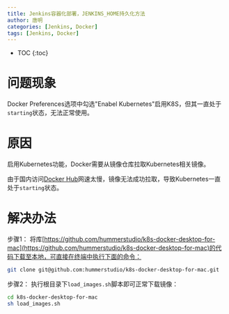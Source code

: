 ```yaml
---
title: Jenkins容器化部署，JENKINS_HOME持久化方法
author: 唐明
categories: [Jenkins, Docker]
tags: [Jenkins, Docker]
---
```

* TOC
{:toc}

# 问题现象

Docker Preferences选项中勾选"Enabel Kubernetes"启用K8S，但其一直处于`starting`状态，无法正常使用。

# 原因

启用Kubernetes功能，Docker需要从镜像仓库拉取Kubernetes相关镜像。

由于国内访问[Docker Hub](https://hub.docker.com)网速太慢，镜像无法成功拉取，导致Kubernetes一直处于`starting`状态。


<!--以上为摘要内容-->

# 解决办法

步骤1： 将库[https://github.com/hummerstudio/k8s-docker-desktop-for-mac](https://github.com/hummerstudio/k8s-docker-desktop-for-mac)的代码下载至本地，可直接在终端中执行下面的命令：

```bash
git clone git@github.com:hummerstudio/k8s-docker-desktop-for-mac.git
```
步骤2： 执行根目录下`load_images.sh`脚本即可正常下载镜像：

```bash
cd k8s-docker-desktop-for-mac
sh load_images.sh
```